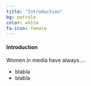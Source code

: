 ```yaml
---
title: "Introduction"
bg: petrole
color: white
fa-icon: female
---
```


#### Introduction

Women in media have always....

- blabla
- blabla
